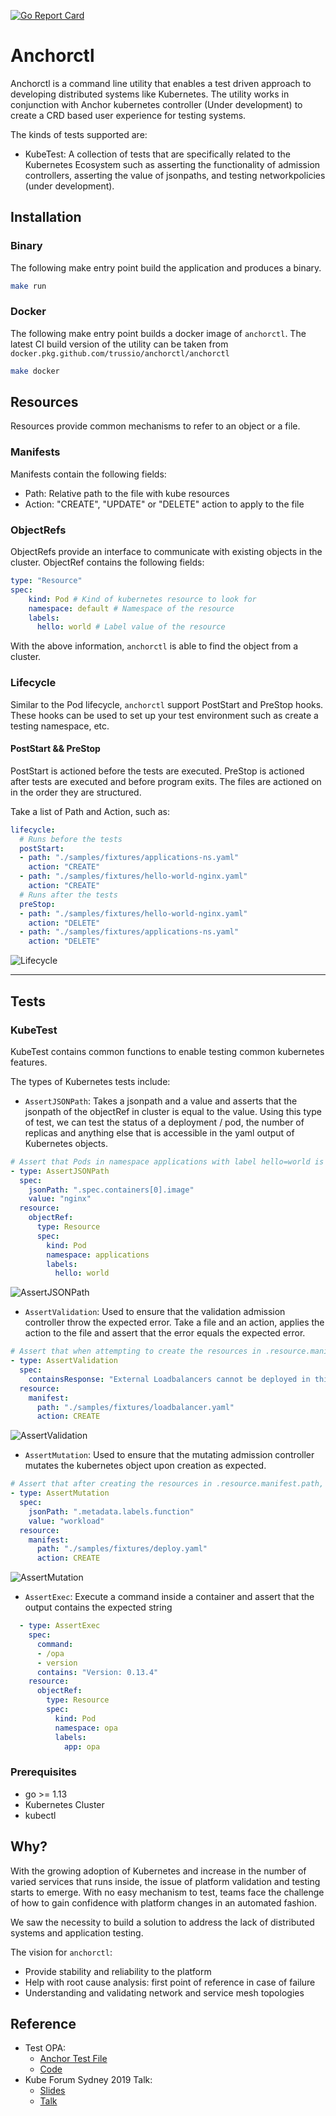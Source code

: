 <!-- [![codecov](https://codecov.io/gh/trussio/anchorctl/branch/master/graph/badge.svg)](https://codecov.io/gh/trussio/anchorctl) -->
[![Go Report Card](https://goreportcard.com/badge/github.com/covarity/anchorctl)](https://goreportcard.com/report/github.com/covarity/anchorctl)


# Anchorctl

Anchorctl is a command line utility that enables a test driven approach to developing distributed systems like Kubernetes. The utility
works in conjunction with Anchor kubernetes controller (Under development) to create a CRD based user experience for testing systems.

The kinds of tests supported are:
- KubeTest: A collection of tests that are specifically related to the Kubernetes Ecosystem such as asserting the 
functionality of admission controllers, asserting the value of jsonpaths, and testing networkpolicies (under development).


## Installation

### Binary

The following make entry point build the application and produces a binary.

```bash
make run
```

### Docker

The following make entry point builds a docker image of `anchorctl`. The latest CI build version of the utility can be taken from `docker.pkg.github.com/trussio/anchorctl/anchorctl`

```bash
make docker
```

## Resources

Resources provide common mechanisms to refer to an object or a file.

### Manifests

Manifests contain the following fields:
- Path: Relative path to the file with kube resources
- Action: "CREATE", "UPDATE" or "DELETE" action to apply to the file

### ObjectRefs

ObjectRefs provide an interface to communicate with existing objects in the cluster. ObjectRef contains the following fields:
```yaml
type: "Resource"
spec:
    kind: Pod # Kind of kubernetes resource to look for
    namespace: default # Namespace of the resource
    labels:
      hello: world # Label value of the resource
```

With the above information, `anchorctl` is able to find the object from a cluster.

### Lifecycle

Similar to the Pod lifecycle, `anchorctl` support PostStart and PreStop hooks. These hooks can be used to set up your test environment such as create a testing namespace, etc.

#### PostStart && PreStop

PostStart is actioned before the tests are executed. PreStop is actioned after tests are executed and before program exits. The files are actioned on in the order they are structured.

Take a list of Path and Action, such as:
```yaml
lifecycle:
  # Runs before the tests
  postStart:
  - path: "./samples/fixtures/applications-ns.yaml"
    action: "CREATE"
  - path: "./samples/fixtures/hello-world-nginx.yaml"
    action: "CREATE"
  # Runs after the tests
  preStop:
  - path: "./samples/fixtures/hello-world-nginx.yaml"
    action: "DELETE"
  - path: "./samples/fixtures/applications-ns.yaml"
    action: "DELETE"
```

![Lifecycle](./docs/assets/anchorctl-lifecycle.png)

---

## Tests

### KubeTest

KubeTest contains common functions to enable testing common kubernetes features.

The types of Kubernetes tests include:
- `AssertJSONPath`: Takes a jsonpath and a value and asserts that the jsonpath of the objectRef in cluster is equal to the value.
Using this type of test, we can test the status of a deployment / pod, the number of replicas and anything else that is accessible in the yaml output of Kubernetes objects.

```yaml
# Assert that Pods in namespace applications with label hello=world is running the nginx docker image.
- type: AssertJSONPath
  spec:
    jsonPath: ".spec.containers[0].image"
    value: "nginx"
  resource:
    objectRef:
      type: Resource
      spec:
        kind: Pod
        namespace: applications
        labels:
          hello: world
```

![AssertJSONPath](./docs/assets/assert-jsonpath.png)

- `AssertValidation`: Used to ensure that the validation admission controller throw the expected error. Take a file and
an action, applies the action to the file and assert that the error equals the expected error.

```yaml
# Assert that when attempting to create the resources in .resource.manifest.path, the error is returned by the API Server.
- type: AssertValidation
  spec:
    containsResponse: "External Loadbalancers cannot be deployed in this cluster"
  resource:
    manifest:
      path: "./samples/fixtures/loadbalancer.yaml"
      action: CREATE
```

![AssertValidation](./docs/assets/assert-validation.png)

- `AssertMutation`: Used to ensure that the mutating admission controller mutates the kubernetes object upon creation
as expected.

```yaml
# Assert that after creating the resources in .resource.manifest.path, the function label of the object is equal to workload.
- type: AssertMutation
  spec:
    jsonPath: ".metadata.labels.function"
    value: "workload"
  resource:
    manifest:
      path: "./samples/fixtures/deploy.yaml"
      action: CREATE

```

![AssertMutation](./docs/assets/assert-mutation.png)

- `AssertExec`: Execute a command inside a container and assert that the output contains the expected string

```yaml
  - type: AssertExec
    spec:
      command:
      - /opa
      - version
      contains: "Version: 0.13.4"
    resource:
      objectRef:
        type: Resource
        spec:
          kind: Pod
          namespace: opa
          labels:
            app: opa
```

### Prerequisites

- go >= 1.13
- Kubernetes Cluster
- kubectl

## Why?

With the growing adoption of Kubernetes and increase in the number of varied services that runs inside, the issue of
platform validation and testing starts to emerge. With no easy mechanism to test, teams face the challenge of how to
gain confidence with platform changes in an automated fashion.

We saw the necessity to build a solution to address the lack of distributed systems and application testing.

The vision for `anchorctl`:

- Provide stability and reliability to the platform
- Help with root cause analysis: first point of reference in case of failure
- Understanding and validating network and service mesh topologies

## Reference
- Test OPA:
    - [Anchor Test File](https://github.com/covarity/examples/blob/master/examples/test-admission-controller/test/anchor_test_ci.yaml)
    - [Code](https://github.com/covarity/examples/blob/master/examples/test-admission-controller)
- Kube Forum Sydney 2019 Talk:
    - [Slides](https://github.com/covarity/demos/tree/master/kube-forum-2019)
    - [Talk](https://youtu.be/tGDAuij5RvE)
